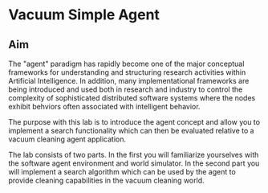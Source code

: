 # Vacuum Simple Agent

## Aim

The "agent" paradigm has rapidly become one of the major conceptual frameworks for understanding and structuring research activities within Artificial Intelligence. In addition, many implementational frameworks are being introduced and used both in research and industry to control the complexity of sophisticated distributed software systems where the nodes exhibit behviors often associated with intelligent behavior.

The purpose with this lab is to introduce the agent concept and allow you to implement a search functionality which can then be evaluated relative to a vacuum cleaning agent application.

The lab consists of two parts. In the first you will familiarize yourselves with the software agent environment and world simulator. In the second part you will implement a search algorithm which can be used by the agent to provide cleaning capabilities in the vacuum cleaning world.
